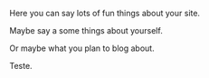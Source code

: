 Here you can say lots of fun things about your site.

Maybe say a some things about yourself.

Or maybe what you plan to blog about.

Teste.

